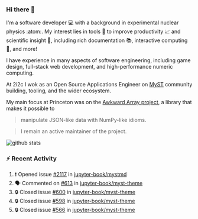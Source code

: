 ### Hi there 👋 

I'm a software developer 💻 with a background in experimental nuclear physics :atom:. My interest lies in tools :wrench: to improve productivity :chart_with_upwards_trend: and scientific insight :telescope:, including rich documentation 📚, interactive computing 🧮, and more! 

I have experience in many aspects of software engineering, including game design, full-stack web development, and high-performance numeric computing. 

At 2i2c I wok as an Open Source Applications Engineer on [MyST](https://github.com/jupyter-book/mystmd) community building, tooling, and the wider ecosystem. 

My main focus at Princeton was on the [Awkward Array project](awkward-array.org/), a library that makes it possible to 
> manipulate JSON-like data with NumPy-like idioms.

> I remain an active maintainer of the project. 

![github stats](https://github-readme-stats.vercel.app/api?username=agoose77&show_icons=true&hide_rank=true&hide_title=true&bg_color=30,e76445,904e95&text_color=efe3ec&icon_color=efe3ec)
<!--
**agoose77/agoose77** is a ✨ _special_ ✨ repository because its `README.md` (this file) appears on your GitHub profile.

Here are some ideas to get you started:

- 🔭 I’m currently working on ...
- 🌱 I’m currently learning ...
- 👯 I’m looking to collaborate on ...
- 🤔 I’m looking for help with ...
- 💬 Ask me about ...
- 📫 How to reach me: ...
- 😄 Pronouns: ...
- ⚡ Fun fact: ...
-->

### :zap: Recent Activity

<!--START_SECTION:activity-->
1. ❗ Opened issue [#2117](https://github.com/jupyter-book/mystmd/issues/2117) in [jupyter-book/mystmd](https://github.com/jupyter-book/mystmd)
2. 🗣 Commented on [#613](https://github.com/jupyter-book/myst-theme/pull/613#issuecomment-2991816608) in [jupyter-book/myst-theme](https://github.com/jupyter-book/myst-theme)
3. 🔒 Closed issue [#600](https://github.com/jupyter-book/myst-theme/issues/600) in [jupyter-book/myst-theme](https://github.com/jupyter-book/myst-theme)
4. 🔒 Closed issue [#598](https://github.com/jupyter-book/myst-theme/issues/598) in [jupyter-book/myst-theme](https://github.com/jupyter-book/myst-theme)
5. 🔒 Closed issue [#566](https://github.com/jupyter-book/myst-theme/issues/566) in [jupyter-book/myst-theme](https://github.com/jupyter-book/myst-theme)
<!--END_SECTION:activity-->
